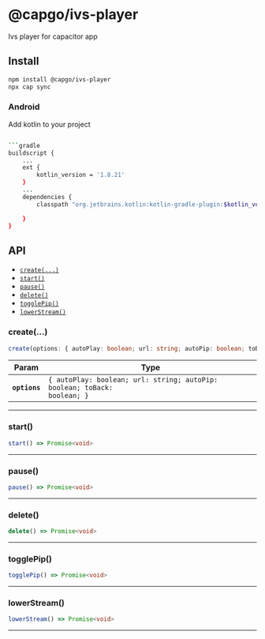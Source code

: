 # @capgo/ivs-player

Ivs player for capacitor app

## Install

```bash
npm install @capgo/ivs-player
npx cap sync
```


### Android

Add kotlin to your project

```bash

```gradle
buildscript {
    ...
    ext {
        kotlin_version = '1.8.21'
    }
    ...
    dependencies {
        classpath "org.jetbrains.kotlin:kotlin-gradle-plugin:$kotlin_version"

    }
}
```


## API

<docgen-index>

* [`create(...)`](#create)
* [`start()`](#start)
* [`pause()`](#pause)
* [`delete()`](#delete)
* [`togglePip()`](#togglepip)
* [`lowerStream()`](#lowerstream)

</docgen-index>

<docgen-api>
<!--Update the source file JSDoc comments and rerun docgen to update the docs below-->

### create(...)

```typescript
create(options: { autoPlay: boolean; url: string; autoPip: boolean; toBack: boolean; }) => Promise<void>
```

| Param         | Type                                                                                |
| ------------- | ----------------------------------------------------------------------------------- |
| **`options`** | <code>{ autoPlay: boolean; url: string; autoPip: boolean; toBack: boolean; }</code> |

--------------------


### start()

```typescript
start() => Promise<void>
```

--------------------


### pause()

```typescript
pause() => Promise<void>
```

--------------------


### delete()

```typescript
delete() => Promise<void>
```

--------------------


### togglePip()

```typescript
togglePip() => Promise<void>
```

--------------------


### lowerStream()

```typescript
lowerStream() => Promise<void>
```

--------------------

</docgen-api>
